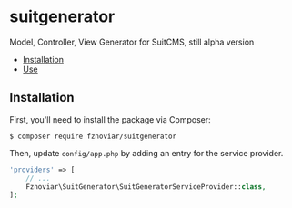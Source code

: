 # suitgenerator

Model, Controller, View Generator for SuitCMS, still alpha version

* [Installation](#installation)
* [Use](#use)

## Installation

First, you'll need to install the package via Composer:

```shell
$ composer require fznoviar/suitgenerator
```

Then, update `config/app.php` by adding an entry for the service provider.

```php
'providers' => [
    // ...
    Fznoviar\SuitGenerator\SuitGeneratorServiceProvider::class,
];
```